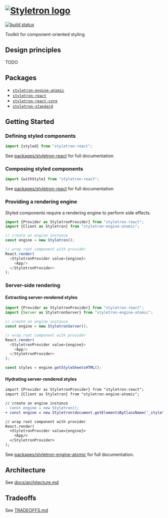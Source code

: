 # [![Styletron logo](https://cdn.rawgit.com/rtsao/styletron/logo/logo.svg "Styletron")](https://github.com/rtsao/styletron)

[![build status][build-badge]][build-href]

Toolkit for component-oriented styling

## Design principles

TODO

## Packages

- [`styletron-engine-atomic`](packages/styletron-engine-atomic)
- [`styletron-react`](packages/styletron-react)
- [`styletron-react-core`](packages/styletron-react-core)
- [`styletron-standard`](packages/styletron-standard)

## Getting Started


### Defining styled components

```js
import {styled} from "styletron-react";


```

See [packages/styletron-react](packages/styletron-react/README.md) for full documentation

### Composing styled components

```js
import {withStyle} from "styletron-react";

```

See [packages/styletron-react](packages/styletron-react/README.md) for full documentation

### Providing a rendering engine

Styled components require a rendering engine to perform side effects.

```js
import {Provider as StyletronProvider} from "styletron-react";
import {Client as Styletron} from "styletron-engine-atomic";

// create an engine instance
const engine = new Styletron();

// wrap root component with provider
React.render(
  <StyletronProvider value={engine}>
    <App/>
  </StyletronProvider>
);
```

### Server-side rendering

#### Extracting server-rendered styles

```js
import {Provider as StyletronProvider} from "styletron-react";
import {Server as StyletronServer} from "styletron-engine-atomic";

// create an engine instance
const engine = new StyletronServer();

// wrap root component with provider
React.render(
  <StyletronProvider value={engine}>
    <App/>
  </StyletronProvider>
);

const styles = engine.getStyleSheetsHTML();
```

#### Hydrating server-rendered styles

```diff
import {Provider as StyletronProvider} from "styletron-react";
import {Client as Styletron} from "styletron-engine-atomic";

// create an engine instance
- const engine = new Styletron();
+ const engine = new Styletron(document.getElementsByClassName('_styletron_hydrate'));

// wrap root component with provider
React.render(
  <StyletronProvider value={engine}>
    <App/>
  </StyletronProvider>
);
```

See [packages/styletron-engine-atomic](packages/styletron-engine-atomic/README.md) for full documentation.

## Architecture

See [docs/architecture.md](docs/architecture.md)

## Tradeoffs

See [TRADEOFFS.md](TRADEOFFS.md)


[build-badge]: https://travis-ci.org/rtsao/styletron.svg?branch=master
[build-href]: https://travis-ci.org/rtsao/styletron
